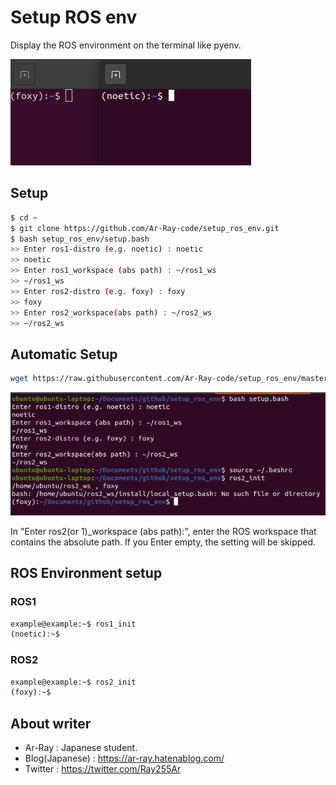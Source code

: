 # Setup ROS env

Display the ROS environment on the terminal like pyenv.

![example](images_for_readme/example.png)

## Setup 

```bash
$ cd ~
$ git clone https://github.com/Ar-Ray-code/setup_ros_env.git
$ bash setup_ros_env/setup.bash
>> Enter ros1-distro (e.g. noetic) : noetic
>> noetic
>> Enter ros1_workspace (abs path) : ~/ros1_ws
>> ~/ros1_ws
>> Enter ros2-distro (e.g. foxy) : foxy
>> foxy
>> Enter ros2_workspace(abs path) : ~/ros2_ws
>> ~/ros2_ws
```

## Automatic Setup

```bash
wget https://raw.githubusercontent.com/Ar-Ray-code/setup_ros_env/master/auto_setup.bash && bash auto_setup.bash && rm auto_setup.bash
```

![setting](images_for_readme/setting.png)

 In "Enter ros2(or 1)_workspace (abs path):", enter the ROS workspace that contains the absolute path. If you Enter empty, the setting will be skipped.

## ROS Environment setup

### ROS1

```bash
example@example:~$ ros1_init
(noetic):~$
```

### ROS2

```bash
example@example:~$ ros2_init
(foxy):~$
```

## About writer

- Ar-Ray : Japanese student. 
- Blog(Japanese) : https://ar-ray.hatenablog.com/
- Twitter : https://twitter.com/Ray255Ar
